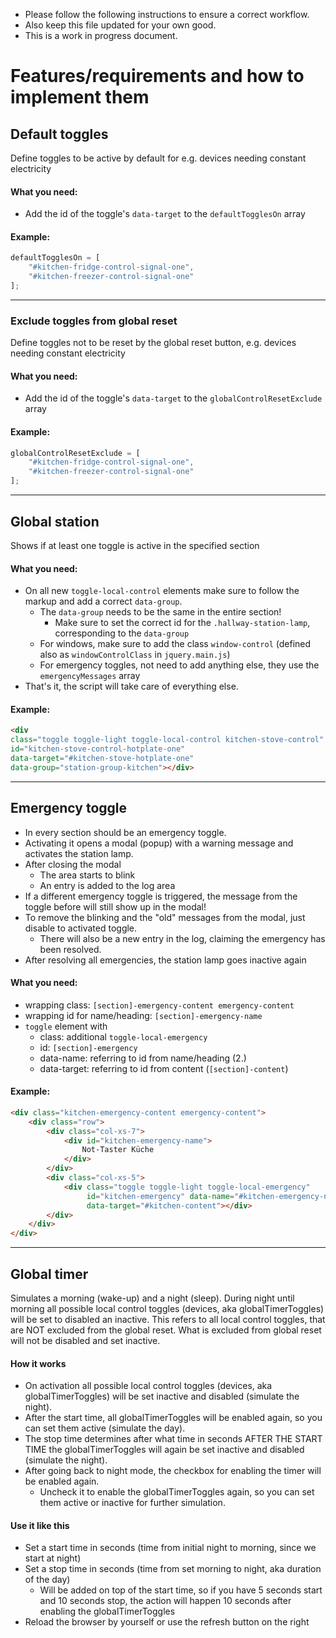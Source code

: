 * Please follow the following instructions to ensure a correct workflow.
* Also keep this file updated for your own good.
* This is a work in progress document.

# Features/requirements and how to implement them

## Default toggles
Define toggles to be active by default for e.g. devices needing constant electricity

#### What you need:
* Add the id of the toggle's `data-target` to the `defaultTogglesOn` array

#### Example:
```js
defaultTogglesOn = [
    "#kitchen-fridge-control-signal-one",
    "#kitchen-freezer-control-signal-one"
];
```

---------------------------------------


### Exclude toggles from global reset
Define toggles not to be reset by the global reset button, e.g. devices needing constant electricity

#### What you need:
* Add the id of the toggle's `data-target` to the `globalControlResetExclude` array

#### Example:
```js
globalControlResetExclude = [
    "#kitchen-fridge-control-signal-one",
    "#kitchen-freezer-control-signal-one"
];
```

---------------------------------------


## Global station
Shows if at least one toggle is active in the specified section

#### What you need:
* On all new `toggle-local-control` elements make sure to follow the markup and add a correct `data-group`.
	* The `data-group` needs to be the same in the entire section!
		* Make sure to set the correct id for the `.hallway-station-lamp`, corresponding to the `data-group`
	* For windows, make sure to add the class `window-control` (defined also as `windowControlClass` in `jquery.main.js`)
	* For emergency toggles, not need to add anything else, they use the `emergencyMessages` array
* That's it, the script will take care of everything else.

#### Example:
```html
<div
class="toggle toggle-light toggle-local-control kitchen-stove-control"
id="kitchen-stove-control-hotplate-one"
data-target="#kitchen-stove-hotplate-one"
data-group="station-group-kitchen"></div>
```

---------------------------------------


## Emergency toggle
* In every section should be an emergency toggle.
* Activating it opens a modal (popup) with a warning message and activates the station lamp.
* After closing the modal
	* The area starts to blink
	* An entry is added to the log area
* If a different emergency toggle is triggered, the message from the toggle before will still show up in the modal!
* To remove the blinking and the "old" messages from the modal, just disable to activated toggle.
	* There will also be a new entry in the log, claiming the emergency has been resolved.
* After resolving all emergencies, the station lamp goes inactive again

#### What you need:
* wrapping class: `[section]-emergency-content emergency-content`
* wrapping id for name/heading: `[section]-emergency-name`
* `toggle` element with
	* class: additional `toggle-local-emergency` 
	* id: `[section]-emergency` 
	* data-name: referring to id from name/heading (2.)
	* data-target: referring to id from content (`[section]-content`) 

#### Example:
```html
<div class="kitchen-emergency-content emergency-content">
    <div class="row">
        <div class="col-xs-7">
            <div id="kitchen-emergency-name">
                Not-Taster Küche
            </div>
        </div>
        <div class="col-xs-5">
            <div class="toggle toggle-light toggle-local-emergency"
                 id="kitchen-emergency" data-name="#kitchen-emergency-name"
                 data-target="#kitchen-content"></div>
        </div>
    </div>
</div>
```

---------------------------------------


## Global timer

Simulates a morning (wake-up) and a night (sleep).
During night until morning all possible local control toggles (devices, aka globalTimerToggles) will be set to disabled an inactive.
This refers to all local control toggles, that are NOT excluded from the global reset. What is excluded from global reset will not be disabled and set inactive.

#### How it works
* On activation all possible local control toggles (devices, aka globalTimerToggles) will be set inactive and disabled (simulate the night).
* After the start time, all globalTimerToggles will be enabled again, so you can set them active (simulate the day).
* The stop time determines after what time in seconds AFTER THE START TIME the globalTimerToggles will again be set inactive and disabled (simulate the night).
* After going back to night mode, the checkbox for enabling the timer will be enabled again.
	* Uncheck it to enable the globalTimerToggles again, so you can set them active or inactive for further simulation.

#### Use it like this
* Set a start time in seconds (time from initial night to morning, since we start at night)
* Set a stop time in seconds (time from set morning to night, aka duration of the day)
	* Will be added on top of the start time,
	so if you have 5 seconds start and 10 seconds stop,
	the action will happen 10 seconds after enabling the globalTimerToggles
* Reload the browser by yourself or use the refresh button on the right
